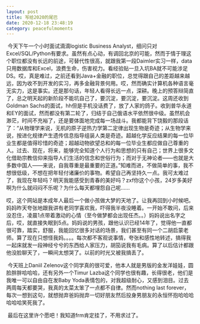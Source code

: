 ```yaml
---
layout: post
title: 写给2020的尾巴
date: 2020-12-18 23:48:19
category: peacefulmoments
---   
```

​	今天下午一个小时面试滴滴logistic Business Analyst，细问只对Excel/SQL/Python有要求。虽然有点心动，有调回北京的可能，然而于情于理这个职位都没有长远的前途，可替代性很高，就跟我第一段Daimler实习一样，data只用数据库和Excel，浪费生命，伤害视力。看经验贴一旦入坑BA就不可能涉足DS。哎，真是难过，之前还看到Java+金融的职位，总觉得跟自己的差距越来越远，因为收不到开发的实习，再多金融背景何用。哎，然而确实计算机各种语言毫无实力，这是事实。还是那句话，年轻人看得长远一点，深耕。晚上的预答辩简直了，总之明天起的新阶段不能坑自己了，要沉淀，要沉淀，要沉淀。这周还收到Goldman Sachs的面试，hh但是手机没话费了，放了人家的鸽子。收到普华永道和EY的面试，然而都没有第二轮了，归结于自己俄语水平依然很中级。虽然机会渺茫，时间不充裕了，还是要体面地完成每一场战斗。我都能背下饶毅的那段话了：“从物理学来说，无机的原子逆热力学第二定律出现生物是奇迹；从生物学来说，按进化规律产生遗传信息指导组装人类是奇迹。超越化学反应结果的每一位毕业生都是值得珍惜的奇迹；超越动物欲望总和的每一位毕业生都应做自己尊重的人。过去、现在，将来，能够完全知道个人行为和思想的只有自己；世界上很多文化借助宗教信仰来指导人们生活的信念和世俗行为；而对于无神论者——也就是大多数中国人——来说，自我尊重是最重要的正道。”知难而进，不做简单的事，我不想很低级，不想在把年轻付诸廉价的事物。希望自己再坚持久一点。我可太难过了，我现在年轻吗？明天我能感受到青春的美好吗？zxf你这个小孩，24岁多美好啊为什么就闷闷不乐呢？为什么每天都埋怨自己呢……

​	哎，这个网站是本成年人最后一个做小孩做大梦的天地了。让我再回到小时候吧。妈妈昨天夸张地跟我讲有老同学喜欢我，吓得我半夜没睡着。一开始不敢问，后来没忍住，凌晨1点带着激动的心情（至今做梦都会出现任杰。。）妈妈说出名字之后，哎，就直接失眠到5点。妈妈说的男孩，跟他认识已经14年了，觉得他一直都很可靠，踏实，舒服，我能回忆很多对话的场景，我们甚至有同一个二胡启蒙老师。算了现在只想怪我妈。。。。每次都不客观说事情，夸张和感性地转述，搞得我一起床就发一段神经兮兮的东西给人家压力，胡笳说我有毛病。算了以后估计都跟他没脸聊天了，一瞬间太想哭了。以前的时光又被我搞丢了。

​	今天班上Daniil Zelenov这个同学真的很可爱，他本人就是男版的金发洋娃娃，圆脸胖胖哈哈哈，还有另外一个Timur Lazba这个同学也很有趣，长得很老，他们是我唯一可以自由自在发Baby Yoda表情包的，对我超级耐心，又感到泪目。过去两周每天都要哭，我真的太菜太笨了一点都不自律。然而nothing last forever，每次一想到这句，就想抛弃爸妈抛弃一切好朋友然后投身男朋友的永恒怀抱哈哈哈哈哈哈笑死我了。

​	最后在这里许个愿吧！我知道frm肯定挂了，不用求过了。
